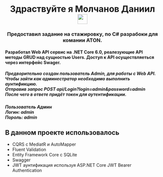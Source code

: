 <h1 align="center">Здраствуйте я Молчанов Даниил 
<img src="https://github.com/blackcater/blackcater/raw/main/images/Hi.gif" height="32"/></h1>
<h3 align="center">Предоставил задание на стажировку, по C# разрабоки для комании ATON.</h3>
<h4>
  Разработал Web API сервис на .NET Core 6.0, реалезующие API методы GRUD над сущностью Users. Доступ к API осуществляеться через интерфейс Swager.
 </h4>
 <h5>Предворительно создан пользователь Admin, для работы с Web API. Чтобы зайти как админестратор необходимо выполнить аунтификцию.<br> Отправив запрос
  POST api/Login?login=admin&password=admin<br> После чего в ответе придёт токен для аутентификации.<br>
</h5>
 <h5>Пользователь Админ <br>
 <span>Логин: admin<span><br>
 <span>Пороль: admin<span><br>
 </h5>
<h2>В данном проекте использовалось</h2>
   <ul>
     <li>CQRS c MediatR и AutoMapper</li>
     <li>Fluent Validation</li>
     <li>Entity Framework Core с SQLite</li>
     <li>Swagger</li>
     <li>JWT аунтификация используя ASP.NET Core JWT Bearer Authentication</li>
   </ul>
